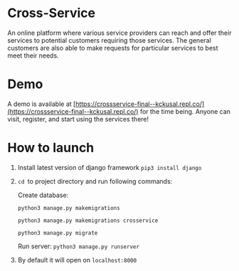 # Cross-Service
An online platform where various service providers can reach and offer their services to potential customers requiring those services. The general customers are also able to make requests for particular services to best meet their needs.

# Demo
A demo is available at [https://crossservice-final--kckusal.repl.co/](https://crossservice-final--kckusal.repl.co/) for the time being. Anyone can visit, register, and start using the services there!

# How to launch 
1. Install latest version of django framework
    `pip3 install django`
2. `cd `to project directory and run following commands:
 
    Create database:
    
    `python3 manage.py makemigrations` 
    
    `python3 manage.py makemigrations crosservice`
    
    `python3 manage.py migrate`
    
    Run server:
    `python3 manage.py runserver`
3. By default it will open on `localhost:8000`
